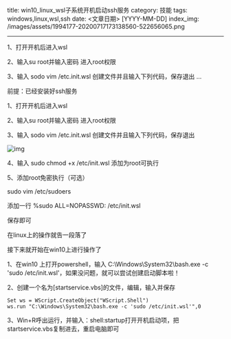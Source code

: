 title: win10_linux_wsl子系统开机启动ssh服务
category: 技能
tags: windows,linux,wsl,ssh
date: <文章日期> [YYYY-MM-DD]
index_img: /images/assets/1994177-20200717173138560-522656065.png

---

1、打开开机后进入wsl

2、输入su root并输入密码 进入root权限

3、输入 sodo vim /etc.init.wsl 创建文件并且输入下列代码，保存退出
...

<!--more-->

前提：已经安装好ssh服务

 

1、打开开机后进入wsl

2、输入su root并输入密码 进入root权限

3、输入 sodo vim /etc.init.wsl 创建文件并且输入下列代码，保存退出

![img](/images/assets/1994177-20200717173138560-522656065.png)

4、输入 sudo chmod +x /etc/init.wsl 添加为root可执行

5、添加root免密执行（可选）

sudo vim /etc/sudoers

添加一行 %sudo ALL=NOPASSWD: /etc/init.wsl

保存即可

 

在linux上的操作就告一段落了

 

接下来就开始在win10上进行操作了

1、在win10 上打开powershell，输入 C:\Windows\System32\bash.exe -c 'sudo /etc/init.wsl'，如果没问题，就可以尝试创建启动脚本啦！

2、创建一个名为[startservice.vbs]的文件，编辑，输入并保存

```vbscript
Set ws = WScript.CreateObject("WScript.Shell")
ws.run "C:\Windows\System32\bash.exe -c 'sudo /etc/init.wsl'",0
```

3、Win+R呼出运行，并输入：shell:startup打开开机启动项，把startservice.vbs复制进去，重启电脑即可